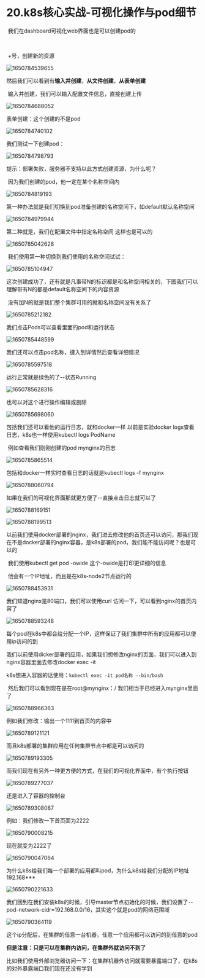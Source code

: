 # 20.k8s核心实战-可视化操作与pod细节

​	我们在dashboard可视化web界面也是可以创建pod的

​	

​	+号，创建新的资源

![1650784539655](../../.vuepress/public/images/1650784539655.png)









然后我们可以看到有**输入并创建**，**从文件创建**，**从表单创建**



​	输入并创建，我们可以输入配置文件信息，直接创建上传

![1650784688052](../../.vuepress/public/images/1650784688052.png)





 表单创建：这个创建的不是pod

![1650784740102](../../.vuepress/public/images/1650784740102.png)



我们测试一下创建pod：

![1650784798793](../../.vuepress/public/images/1650784798793.png)



提示：部署失败，服务器不支持以此方式创建资源，为什么呢？

​		因为我们创建的pod，他一定在某个名称空间内

![1650784819193](../../.vuepress/public/images/1650784819193.png)



​	第一种办法就是我们切换到pod准备创建的名称空间下，如default默认名称空间

![1650784979944](../../.vuepress/public/images/1650784979944.png)



第二种就是，我们在配置文件中指定名称空间 这样也是可以的

![1650785042628](../../.vuepress/public/images/1650785042628.png)



​	我们使用第一种切换到我们使用的名称空间试试：

![1650785104947](../../.vuepress/public/images/1650785104947.png)



这次创建成功了，还有就是凡事带N的标识都是和名称空间相关的，下图我们可以理解带有N的都是default名称空间下的内容资源

​		没有加N的就是我们整个集群可用的就和名称空间没有关系了 

![1650785212182](../../.vuepress/public/images/1650785212182.png)





我们点击Pods可以查看里面的pod和运行状态

![1650785448599](../../.vuepress/public/images/1650785448599.png)





我们还可以点击pod名称，键入到详情然后查看详细情况

![1650785597518](../../.vuepress/public/images/1650785597518.png)



运行正常就是绿色的了--状态Running

![1650785628316](../../.vuepress/public/images/1650785628316.png)



也可以对这个进行操作编辑或删除

![1650785698060](../../.vuepress/public/images/1650785698060.png)



包括我们还可以看他的运行日志，就和docker一样 以前是实验docker logs查看日志，k8s也一样使用kubectl logs  PodName

​	例如查看我们刚刚创建的pod mynginx的日志

![1650785865514](../../.vuepress/public/images/1650785865514.png)





包括和docker一样实时查看日志的话就是kubectl logs -f  mynginx

![1650788060794](../../.vuepress/public/images/1650788060794.png)





如果在我们的可视化界面那就更方便了--直接点击日志就可以了

![1650788169151](../../.vuepress/public/images/1650788169151.png)



![1650788199513](../../.vuepress/public/images/1650788199513.png)



​		以前我们使用docker部署的nginx，我们进去修改他的首页还可以访问，那我们现在不是docker部署的nginx容器，是k8s部署的pod，我们能不能访问呢？也是可以的

​	我们使用kubectl get pod -owide 这个-owide是打印更详细的信息

​	他会有一个IP地址，而且是在k8s-node2节点运行的

![1650788453931](../../.vuepress/public/images/1650788453931.png)



我们知道nginx是80端口，我们可以使用curl 访问一下，可以看到nginx的首页内容了

![1650788593248](../../.vuepress/public/images/1650788593248.png)

​	每个pod在k8s中都会给分配一个IP，这样保证了我们集群中所有的应用都可以使用ip访问的到



我们以前使用dicker部署的应用，如果我们想修改nginx的页面，我们可以进入到nginx容器里面去修改docker exec -it

​	k8s想进入容器的话使用：`kubectl exec -it pod名称 --bin/bash` 

​	然后我们可以看到现在是在root@mynginx：/  我们相当于已经进入mynginx里面了

![1650788966363](../../.vuepress/public/images/1650788966363.png)



例如我们修改：输出一个1111到首页的内容中

![1650789121121](../../.vuepress/public/images/1650789121121.png)



而且k8s部署的集群应用在任何集群节点中都是可以访问的

![1650789193305](../../.vuepress/public/images/1650789193305.png)





​	而我们现在有另外一种更方便的方式，在我们的可视化界面中，有个执行按钮

![1650789277037](../../.vuepress/public/images/1650789277037.png)





还是进入了容器的控制台

![1650789308087](../../.vuepress/public/images/1650789308087.png)





例如：我们修改一下首页面为2222

![1650790008215](../../.vuepress/public/images/1650790008215.png)



现在就变为2222了

![1650790047064](../../.vuepress/public/images/1650790047064.png)





​	为什么k8s给我们每一个部署的应用都叫pod，为什么k8s给我们分配的IP地址192.168***

![1650790221633](../../.vuepress/public/images/1650790221633.png)



我们回到在我们安装k8s的时候，引导master节点初始化的时候，我们设置了--pod-network-cidr=192.168.0.0/16，其实这个就是pod的网络范围域

![1650790364119](../../.vuepress/public/images/1650790364119.png)



​	这个ip分配后，在集群的任意一台机器，任意一个应用都可以访问的到任意的pod

​	**但是注意：只是可以在集群内访问，在集群外就访问不到了**



比如我们使用外部浏览器访问一下：在集群机器外访问就需要暴露端口了，在k8s的对外暴露端口我们现在还没有学到





















































































































































































































































































































